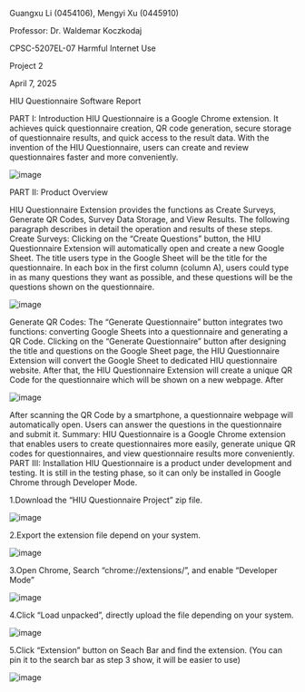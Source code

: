 Guangxu Li (0454106), Mengyi Xu (0445910)

Professor: Dr. Waldemar Koczkodaj

CPSC-5207EL-07 Harmful Internet Use

Project 2

April 7, 2025

HIU Questionnaire Software Report

PART I: Introduction
HIU Questionnaire is a Google Chrome extension. It achieves quick questionnaire creation, QR code generation, secure storage of questionnaire results, and quick access to the result data. With the invention of the HIU Questionnaire, users can create and review questionnaires faster and more conveniently.

![image](https://github.com/user-attachments/assets/103fdab9-893f-4e55-8518-d19a4b60930d)

PART II: Product Overview

HIU Questionnaire Extension provides the functions as Create Surveys, Generate QR Codes, Survey Data Storage, and View Results. The following paragraph describes in detail the operation and results of these steps.
Create Surveys:
Clicking on the “Create Questions” button, the HIU Questionnaire Extension will automatically open and create a new Google Sheet. The title users type in the Google Sheet will be the title for the questionnaire. In each box in the first column (column A), users could type in as many questions they want as possible, and these questions will be the questions shown on the questionnaire.

![image](https://github.com/user-attachments/assets/c6c3f679-b557-4bfa-aa67-5f3f3dfdf54d)

Generate QR Codes:
The “Generate Questionnaire” button integrates two functions: converting Google Sheets into a questionnaire and generating a QR Code. Clicking on the “Generate Questionnaire” button after designing the title and questions on the Google Sheet page, the HIU Questionnaire Extension will convert the Google Sheet to dedicated HIU questionnaire website. After that, the HIU Questionnaire Extension will create a unique QR Code for the questionnaire which will be shown on a new webpage.
After

![image](https://github.com/user-attachments/assets/6b1b353c-2a1a-4073-95ab-fd75b9b195e9)

After scanning the QR Code by a smartphone, a questionnaire webpage will automatically open. Users can answer the questions in the questionnaire and submit it.
Summary:
HIU Questionnaire is a Google Chrome extension that enables users to create questionnaires more easily, generate unique QR codes for questionnaires, and view questionnaire results more conveniently.
PART III: Installation
HIU Questionnaire is a product under development and testing. It is still in the testing phase, so it can only be installed in Google Chrome through Developer Mode.

1.Download the “HIU Questionnaire Project” zip file.

![image](https://github.com/user-attachments/assets/0ce4f411-0f0e-46ad-8f44-9446a7af9ff1)

2.Export the extension file depend on your system.

![image](https://github.com/user-attachments/assets/94ba52ff-053b-421b-a77f-ab8e3f6053da)

3.Open Chrome, Search “chrome://extensions/”, and enable “Developer Mode”

![image](https://github.com/user-attachments/assets/dbd9ffcf-cb12-47e4-ad62-de77207bb929)

4.Click “Load unpacked”, directly upload the file depending on your system.

![image](https://github.com/user-attachments/assets/e9e25978-18a1-49e9-95f1-816c16522605)

5.Click “Extension” button on Seach Bar and find the extension.
(You can pin it to the search bar as step 3 show, it will be easier to use)

![image](https://github.com/user-attachments/assets/d52e7fb2-585e-4734-a187-5ecd84502583)






